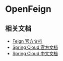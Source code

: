 # OpenFeign 

## 相关文档

- [Feign 官方文档](https://github.com/OpenFeign/feign)
- [Spring Cloud 官方文档](https://cloud.spring.io/spring-cloud-openfeign/reference/html/)
- [Spring Cloud 中文文档](https://www.docs4dev.com/docs/zh/spring-cloud/Greenwich.RELEASE/reference/multi__spring_cloud_openfeign.html#iv-spring-cloud-openfeign)
